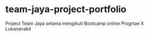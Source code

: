 # team-jaya-project-portfolio
Project Team Jaya selama mengikuti Bootcamp online Progrtae X Lukananakit
